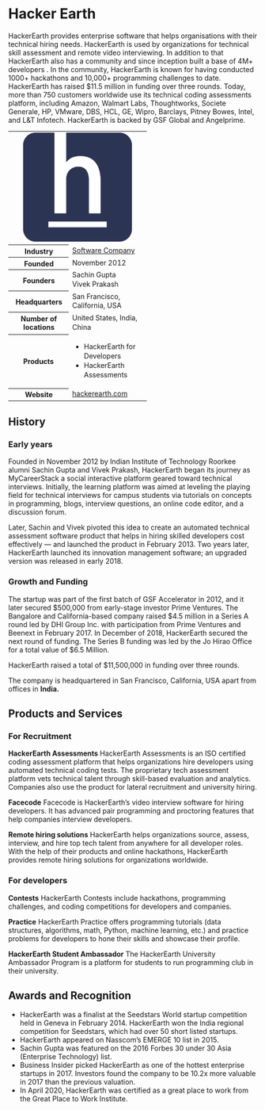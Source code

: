 # Hacker Earth

HackerEarth provides enterprise software that helps organisations with their technical hiring needs. HackerEarth is used by organizations for technical skill assessment and remote video interviewing. In addition to that HackerEarth also has a community and since inception built a base of 4M+ developers . In the community, HackerEarth is known for having conducted 1000+ hackathons and 10,000+ programming challenges to date. HackerEarth has raised $11.5 million in funding over three rounds. Today, more than 750 customers worldwide use its technical coding assessments platform, including Amazon, Walmart Labs, Thoughtworks, Societe Generale, HP, VMware, DBS, HCL, GE, Wipro, Barclays, Pitney Bowes, Intel, and L&T Infotech. HackerEarth is backed by GSF Global and Angelprime.

<table style="width:20em">
  <tbody>
    <tr>
      <td colspan="2" style="text-align:center">
        <a href="https://github.com/JayantGoel001/Hacker-Earth/blob/master/HackerEarth.png" class="image">
          <img alt="HackerEarth logo.png" src="https://github.com/JayantGoel001/Hacker-Earth/blob/master/HackerEarth.png" decoding="async" width="220" height="220" srcset="//upload.wikimedia.org/wikipedia/commons/thumb/e/e8/HackerEarth_logo.png/330px-HackerEarth_logo.png 1.5x, //upload.wikimedia.org/wikipedia/commons/thumb/e/e8/HackerEarth_logo.png/440px-HackerEarth_logo.png 2x" data-file-width="1000" data-file-height="1000">
        </a>
      </td>
    </tr>
    <tr>
      <th scope="row" style="padding-right: 0.4em;">Industry</th>
      <td class="category" style="line-height: 1.35em;">
        <a href="https://en.wikipedia.org/wiki/Software_company" class="mw-redirect" title="Software Company">Software Company</a>
      </td>
    </tr>
    <tr>
      <th scope="row" style="padding-right: 0.4em;">Founded</th>
      <td style="line-height: 1.35em;">November 2012</td>
    </tr>
    <tr>
      <th scope="row" style="padding-right: 0.4em;">Founders</th>
      <td class="agent" style="line-height: 1.35em;">Sachin Gupta<br>Vivek Prakash</td>
    </tr>
    <tr>
      <th scope="row" style="padding-right: 0.4em;">Headquarters</th>
      <td class="adr" style="line-height: 1.35em;">
        <div style="display: inline;" class="locality">San Francisco, California, USA</div>
      </td>
    </tr>
    <tr>
      <th scope="row" style="padding-right: 0.4em;">
        <div style="display:inline-block; padding:0.1em 0;line-height:1.2em;">Number of locations</div>
      </th>
      <td style="line-height: 1.35em;">United States, India, China</td></tr><tr><th scope="row" style="padding-right: 0.5em;">Products</th><td style="line-height: 1.35em;">
    <div class="plainlist">
<ul>
  <li>HackerEarth for Developers</li>
<li>HackerEarth Assessments</li>
      </ul>
</div>
    </td>
    </tr>
    <tr>
      <th scope="row" style="padding-right: 0.4em;">Website</th>
      <td style="line-height: 1.35em;">
        <span class="url"><a rel="nofollow" class="external text" href="http://hackerearth.com">hackerearth<wbr>.com</a>
        </span>
      </td>
    </tr>
  </tbody>
</table>

## History
### Early years
Founded in November 2012 by Indian Institute of Technology Roorkee alumni Sachin Gupta and Vivek Prakash, HackerEarth began its journey as MyCareerStack a social interactive platform geared toward technical interviews. Initially, the learning platform was aimed at leveling the playing field for technical interviews for campus students via tutorials on concepts in programming, blogs, interview questions, an online code editor, and a discussion forum.

Later, Sachin and Vivek pivoted this idea to create an automated technical assessment software product that helps in hiring skilled developers cost effectively — and launched the product in February 2013. Two years later, HackerEarth launched its innovation management software; an upgraded version was released in early 2018.

### Growth and Funding
The startup was part of the first batch of GSF Accelerator in 2012, and it later secured $500,000 from early-stage investor Prime Ventures. The Bangalore and California-based company raised $4.5 million in a Series A round led by DHI Group Inc. with participation from Prime Ventures and Beenext in February 2017. In December of 2018, HackerEarth secured the next round of funding. The Series B funding was led by the Jo Hirao Office for a total value of $6.5 Million.

HackerEarth raised a total of $11,500,000 in funding over three rounds.

The company is headquartered in San Francisco, California, USA apart from offices in **India.**


## Products and Services
### For Recruitment
**HackerEarth Assessments**
HackerEarth Assessments is an ISO certified coding assessment platform that helps organizations hire developers using automated technical coding tests. The proprietary tech assessment platform vets technical talent through skill-based evaluation and analytics. Companies also use the product for lateral recruitment and university hiring.

**Facecode**
Facecode is HackerEarth’s video interview software for hiring developers. It has advanced pair programming and proctoring features that help companies interview developers.

**Remote hiring solutions**
HackerEarth helps organizations source, assess, interview, and hire top tech talent from anywhere for all developer roles. With the help of their products and online hackathons, HackerEarth provides remote hiring solutions for organizations worldwide.

### For developers
**Contests**
HackerEarth Contests include hackathons, programming challenges, and coding competitions for developers and companies.

**Practice**
HackerEarth Practice offers programming tutorials (data structures, algorithms, math, Python, machine learning, etc.) and practice problems for developers to hone their skills and showcase their profile.

**HackerEarth Student Ambassador**
The HackerEarth University Ambassador Program is a platform for students to run programming club in their university.

## Awards and Recognition
* HackerEarth was a finalist at the Seedstars World startup competition held in Geneva in February 2014. HackerEarth won the India regional competition for Seedstars, which had over 50 short listed startups.
* HackerEarth appeared on Nasscom’s EMERGE 10 list in 2015.
* Sachin Gupta was featured on the 2016 Forbes 30 under 30 Asia (Enterprise Technology) list.
* Business Insider picked HackerEarth as one of the hottest enterprise startups in 2017. Investors found the company to be 10.2x more valuable in 2017 than the previous valuation.
* In April 2020, HackerEarth was certified as a great place to work from the Great Place to Work Institute.

